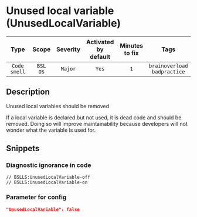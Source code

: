 # Unused local variable (UnusedLocalVariable)

|     Type     |        Scope        | Severity |    Activated<br>by default    |    Minutes<br>to fix    |                  Tags                  |
|:------------:|:-------------------:|:--------:|:-----------------------------:|:-----------------------:|:--------------------------------------:|
| `Code smell` |    `BSL`<br>`OS`    | `Major`  |             `Yes`             |           `1`           |    `brainoverload`<br>`badpractice`    |

<!-- Блоки выше заполняются автоматически, не трогать -->
## Description
Unused local variables should be removed

If a local variable is declared but not used, it is dead code and should be removed.
Doing so will improve maintainability because developers will not wonder what the variable is used for.

## Snippets

<!-- Блоки ниже заполняются автоматически, не трогать -->
### Diagnostic ignorance in code

```bsl
// BSLLS:UnusedLocalVariable-off
// BSLLS:UnusedLocalVariable-on
```

### Parameter for config

```json
"UnusedLocalVariable": false
```
